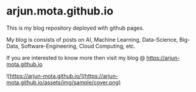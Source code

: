 # arjun.mota.github.io

This is my blog repository deployed with github pages.

My blog is consists of posts on AI, Machine Learning, Data-Science, Big-Data, Software-Engineering, Cloud Computing, etc.

If you are interested to know more then visit my blog @ https://arjun-mota.github.io

![https://arjun-mota.github.io/](https://arjun-mota.github.io/assets/img/sample/cover.png)
